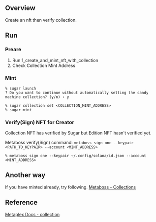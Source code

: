 ## Overview
Create an nft then verify collection.

## Run
### Preare
1. Run 1_create_and_mint_nft_with_collection
2. Check Collection Mint Address

### Mint
```
% sugar launch
? Do you want to continue without automatically setting the candy machine collection? (y/n) › y

% sugar collection set <COLLECTION_MINT_ADDRESS>
% sugar mint
```

### Verify(Sign) NFT for Creator
Collection NFT has verified by Sugar but Edition NFT hasn't verified yet.

Metaboss verify(Sign) command: ```metaboss sign one --keypair <PATH_TO_KEYPAIR> --account <MINT_ADDRESS>```

```
% metaboss sign one --keypair ~/.config/solana/id.json --account <MINT_ADDRESS>
```

## Another way
If you have minted already, try following.
[Metaboss - Collections](https://solana.fm/address/CJ2EqdKNhiBAXzeRL5ujHk5G8jZJabjU3kzGkGUCv3jL/metadata)

## Reference
[Metaplex Docs - collection](https://docs.metaplex.com/developer-tools/sugar/reference/commands#collection)